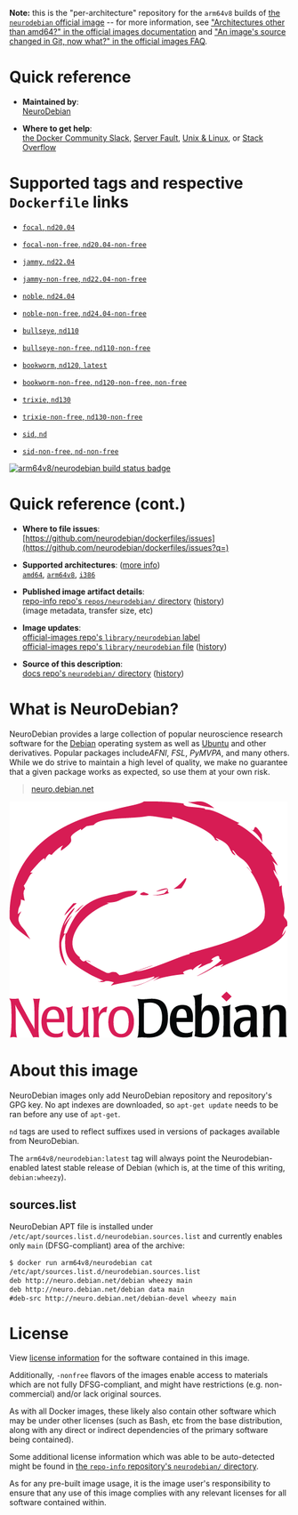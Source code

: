 <!--

********************************************************************************

WARNING:

    DO NOT EDIT "neurodebian/README.md"

    IT IS AUTO-GENERATED

    (from the other files in "neurodebian/" combined with a set of templates)

********************************************************************************

-->

**Note:** this is the "per-architecture" repository for the `arm64v8` builds of [the `neurodebian` official image](https://hub.docker.com/_/neurodebian) -- for more information, see ["Architectures other than amd64?" in the official images documentation](https://github.com/docker-library/official-images#architectures-other-than-amd64) and ["An image's source changed in Git, now what?" in the official images FAQ](https://github.com/docker-library/faq#an-images-source-changed-in-git-now-what).

# Quick reference

-	**Maintained by**:  
	[NeuroDebian](https://github.com/neurodebian/dockerfiles)

-	**Where to get help**:  
	[the Docker Community Slack](https://dockr.ly/comm-slack), [Server Fault](https://serverfault.com/help/on-topic), [Unix & Linux](https://unix.stackexchange.com/help/on-topic), or [Stack Overflow](https://stackoverflow.com/help/on-topic)

# Supported tags and respective `Dockerfile` links

-	[`focal`, `nd20.04`](https://github.com/neurodebian/dockerfiles/blob/a0af1d460705d7efc9d6de9483f1ce4aa48ad152/dockerfiles/focal/Dockerfile)

-	[`focal-non-free`, `nd20.04-non-free`](https://github.com/neurodebian/dockerfiles/blob/a0af1d460705d7efc9d6de9483f1ce4aa48ad152/dockerfiles/focal-non-free/Dockerfile)

-	[`jammy`, `nd22.04`](https://github.com/neurodebian/dockerfiles/blob/a0af1d460705d7efc9d6de9483f1ce4aa48ad152/dockerfiles/jammy/Dockerfile)

-	[`jammy-non-free`, `nd22.04-non-free`](https://github.com/neurodebian/dockerfiles/blob/a0af1d460705d7efc9d6de9483f1ce4aa48ad152/dockerfiles/jammy-non-free/Dockerfile)

-	[`noble`, `nd24.04`](https://github.com/neurodebian/dockerfiles/blob/a0af1d460705d7efc9d6de9483f1ce4aa48ad152/dockerfiles/noble/Dockerfile)

-	[`noble-non-free`, `nd24.04-non-free`](https://github.com/neurodebian/dockerfiles/blob/a0af1d460705d7efc9d6de9483f1ce4aa48ad152/dockerfiles/noble-non-free/Dockerfile)

-	[`bullseye`, `nd110`](https://github.com/neurodebian/dockerfiles/blob/a0af1d460705d7efc9d6de9483f1ce4aa48ad152/dockerfiles/bullseye/Dockerfile)

-	[`bullseye-non-free`, `nd110-non-free`](https://github.com/neurodebian/dockerfiles/blob/a0af1d460705d7efc9d6de9483f1ce4aa48ad152/dockerfiles/bullseye-non-free/Dockerfile)

-	[`bookworm`, `nd120`, `latest`](https://github.com/neurodebian/dockerfiles/blob/a0af1d460705d7efc9d6de9483f1ce4aa48ad152/dockerfiles/bookworm/Dockerfile)

-	[`bookworm-non-free`, `nd120-non-free`, `non-free`](https://github.com/neurodebian/dockerfiles/blob/a0af1d460705d7efc9d6de9483f1ce4aa48ad152/dockerfiles/bookworm-non-free/Dockerfile)

-	[`trixie`, `nd130`](https://github.com/neurodebian/dockerfiles/blob/a0af1d460705d7efc9d6de9483f1ce4aa48ad152/dockerfiles/trixie/Dockerfile)

-	[`trixie-non-free`, `nd130-non-free`](https://github.com/neurodebian/dockerfiles/blob/a0af1d460705d7efc9d6de9483f1ce4aa48ad152/dockerfiles/trixie-non-free/Dockerfile)

-	[`sid`, `nd`](https://github.com/neurodebian/dockerfiles/blob/a0af1d460705d7efc9d6de9483f1ce4aa48ad152/dockerfiles/sid/Dockerfile)

-	[`sid-non-free`, `nd-non-free`](https://github.com/neurodebian/dockerfiles/blob/a0af1d460705d7efc9d6de9483f1ce4aa48ad152/dockerfiles/sid-non-free/Dockerfile)

[![arm64v8/neurodebian build status badge](https://img.shields.io/jenkins/s/https/doi-janky.infosiftr.net/job/multiarch/job/arm64v8/job/neurodebian.svg?label=arm64v8/neurodebian%20%20build%20job)](https://doi-janky.infosiftr.net/job/multiarch/job/arm64v8/job/neurodebian/)

# Quick reference (cont.)

-	**Where to file issues**:  
	[https://github.com/neurodebian/dockerfiles/issues](https://github.com/neurodebian/dockerfiles/issues?q=)

-	**Supported architectures**: ([more info](https://github.com/docker-library/official-images#architectures-other-than-amd64))  
	[`amd64`](https://hub.docker.com/r/amd64/neurodebian/), [`arm64v8`](https://hub.docker.com/r/arm64v8/neurodebian/), [`i386`](https://hub.docker.com/r/i386/neurodebian/)

-	**Published image artifact details**:  
	[repo-info repo's `repos/neurodebian/` directory](https://github.com/docker-library/repo-info/blob/master/repos/neurodebian) ([history](https://github.com/docker-library/repo-info/commits/master/repos/neurodebian))  
	(image metadata, transfer size, etc)

-	**Image updates**:  
	[official-images repo's `library/neurodebian` label](https://github.com/docker-library/official-images/issues?q=label%3Alibrary%2Fneurodebian)  
	[official-images repo's `library/neurodebian` file](https://github.com/docker-library/official-images/blob/master/library/neurodebian) ([history](https://github.com/docker-library/official-images/commits/master/library/neurodebian))

-	**Source of this description**:  
	[docs repo's `neurodebian/` directory](https://github.com/docker-library/docs/tree/master/neurodebian) ([history](https://github.com/docker-library/docs/commits/master/neurodebian))

# What is NeuroDebian?

NeuroDebian provides a large collection of popular neuroscience research software for the [Debian](http://www.debian.org) operating system as well as [Ubuntu](http://www.ubuntu.com) and other derivatives. Popular packages include*AFNI*, *FSL*, *PyMVPA*, and many others. While we do strive to maintain a high level of quality, we make no guarantee that a given package works as expected, so use them at your own risk.

> [neuro.debian.net](http://neuro.debian.net/)

![logo](https://raw.githubusercontent.com/docker-library/docs/90ee9ce81aa27322936d7faf585ffc45b7def890/neurodebian/logo.png)

# About this image

NeuroDebian images only add NeuroDebian repository and repository's GPG key. No apt indexes are downloaded, so `apt-get update` needs to be ran before any use of `apt-get`.

`nd` tags are used to reflect suffixes used in versions of packages available from NeuroDebian.

The `arm64v8/neurodebian:latest` tag will always point the Neurodebian-enabled latest stable release of Debian (which is, at the time of this writing, `debian:wheezy`).

## sources.list

NeuroDebian APT file is installed under `/etc/apt/sources.list.d/neurodebian.sources.list` and currently enables only `main` (DFSG-compliant) area of the archive:

```console
$ docker run arm64v8/neurodebian cat /etc/apt/sources.list.d/neurodebian.sources.list
deb http://neuro.debian.net/debian wheezy main
deb http://neuro.debian.net/debian data main
#deb-src http://neuro.debian.net/debian-devel wheezy main
```

# License

View [license information](https://www.debian.org/social_contract#guidelines) for the software contained in this image.

Additionally, `-nonfree` flavors of the images enable access to materials which are not fully DFSG-compliant, and might have restrictions (e.g. non-commercial) and/or lack original sources.

As with all Docker images, these likely also contain other software which may be under other licenses (such as Bash, etc from the base distribution, along with any direct or indirect dependencies of the primary software being contained).

Some additional license information which was able to be auto-detected might be found in [the `repo-info` repository's `neurodebian/` directory](https://github.com/docker-library/repo-info/tree/master/repos/neurodebian).

As for any pre-built image usage, it is the image user's responsibility to ensure that any use of this image complies with any relevant licenses for all software contained within.
